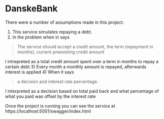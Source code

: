 # DanskeBank

There were a number of assumptions made in this project:

1) This service simulates repaying a debt. 
2) In the problem when in says 
> The service should accept a credit amount, the term (repayment in months), current preexisting credit amount

I intrepreted as a total credit amount spent over a term in months to repay a certain debt
3) Every month a monthly amount is repayed, afterwards interest is applied
4) When it says
> a decision and interest rate percentage.

I interpreted as a decision based on total paid back and what percentage of what you paid was offset by the interest rate

Once the project is running you can see the service at https://localhost:5001/swagger/index.html
